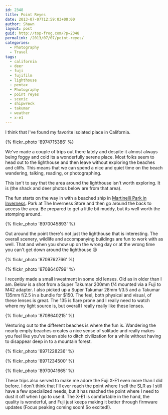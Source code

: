 ```yaml
---
id: 2348
title: Point Reyes
date: 2013-07-07T12:59:03+00:00
author: Shawn
layout: post
guid: http://top-frog.com/?p=2348
permalink: /2013/07/07/point-reyes/
categories:
  - Photography
  - Travel
tags:
  - california
  - deer
  - fuji
  - fujifilm
  - lighthouse
  - pentax
  - Photography
  - point reyes
  - scenic
  - shipwreck
  - takumar
  - weather
  - x-e1
---
```

I think that I've found my favorite isolated place in California.

{% flickr_photo '8974715386' %}

We've made a couple of trips out there lately and despite it almost always being foggy and cold its a wonderfully serene place. Most folks seem to head out to the lighthouse and then leave without exploring the beaches and cliffs. This means that we can spend a nice and quiet time on the beach wandering, talking, reading, or photographing.

This isn't to say that the area around the lighthouse isn't worth exploring. It is (the shack and deer photos below are from that area). 

<!--more-->

The fun starts on the way in with a beached ship in [Martinelli Park in Inverness](https://www.google.com/maps?q=Martinelli+Park,+Inverness,+CA&ll=38.09765,-122.851393&spn=0.001752,0.003468&sll=38.097698400000006,-122.8509088&t=h&hq=Martinelli+Park,+Inverness,+CA&z=19 "Martinelli Park on Google Maps"). Park at The Inverness Store and then go around the back to access the area. Be prepared to get a little bit muddy, but its well worth the stomping around.

{% flickr_photo '8970045893' %}

Out around the point there's not just the lighthouse that is interesting. The overall scenery, wildlife and accompanying buildings are fun to work with as well. That and when you show up on the wrong day or at the wrong time you can't get down around the lighthouse 😉

{% flickr_photo '8709762766' %}

{% flickr_photo '8708640799' %}

I recently made a small investment in some old lenses. Old as in older than I am. Below is a shot from a Super Takumar 200mm f/4 mounted via a Fuji to M42 adapter. I also picked up a Super Takumar 28mm f/3.5 and a Takumar 135mm f/2.5 in a bundle for $150. The feel, both physical and visual, of these lenses is great. The 135 is flare prone and I really need to watch where my light source is, but overall I really really like these lenses.

{% flickr_photo '8708640215' %}

Venturing out to the different beaches is where the fun is. Wandering the nearly empty beaches creates a nice sense of solitude and really makes you feel like you've been able to ditch civilization for a while without having to disappear deep in to a mountain forest.

{% flickr_photo '8971228236' %}

{% flickr_photo '8971234500' %}

{% flickr_photo '8970041665' %}

These trips also served to make me adore the Fuji X-E1 even more than I did before. I don't think that I'll ever reach the point where I sell the SLR as I still have a few specialized needs, but it has reached the point where I need to dust it off when I go to use it. The X-E1 is comfortable in the hand, the quality is wonderful, and Fuji just keeps making it better through firmware updates (Focus peaking coming soon! So excited!).